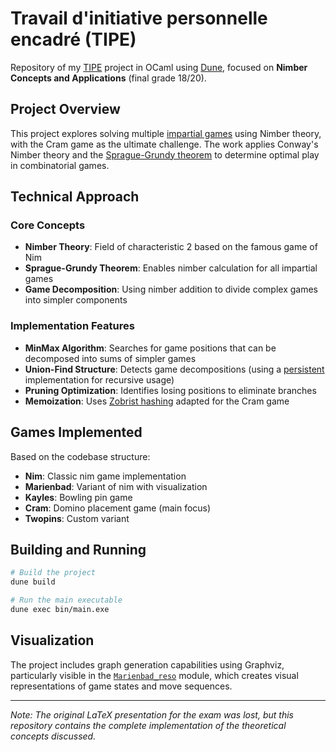 # Travail d'initiative personnelle encadré (TIPE)

Repository of my [TIPE](https://fr.wikipedia.org/wiki/Travail_d%27initiative_personnelle_encadr%C3%A9) project in OCaml using [Dune](https://dune.readthedocs.io/en/latest/quick-start.html), focused on **Nimber Concepts and Applications** (final grade 18/20).

## Project Overview

This project explores solving multiple [impartial games](https://en.wikipedia.org/wiki/Impartial_game) using Nimber theory, with the Cram game as the ultimate challenge. The work applies Conway's Nimber theory and the [Sprague-Grundy theorem](https://en.wikipedia.org/wiki/Sprague%E2%80%93Grundy_theorem) to determine optimal play in combinatorial games.

## Technical Approach

### Core Concepts
- **Nimber Theory**: Field of characteristic 2 based on the famous game of Nim
- **Sprague-Grundy Theorem**: Enables nimber calculation for all impartial games
- **Game Decomposition**: Using nimber addition to divide complex games into simpler components

### Implementation Features
- **MinMax Algorithm**: Searches for game positions that can be decomposed into sums of simpler games
- **Union-Find Structure**: Detects game decompositions (using a [persistent](https://usr.lmf.cnrs.fr/~jcf/publis/puf-wml07.pdf) implementation for recursive usage)
- **Pruning Optimization**: Identifies losing positions to eliminate branches
- **Memoization**: Uses [Zobrist hashing](https://en.wikipedia.org/wiki/Zobrist_hashing) adapted for the Cram game

## Games Implemented

Based on the codebase structure:
- **Nim**: Classic nim game implementation
- **Marienbad**: Variant of nim with visualization
- **Kayles**: Bowling pin game
- **Cram**: Domino placement game (main focus)
- **Twopins**: Custom variant

## Building and Running

```bash
# Build the project
dune build

# Run the main executable
dune exec bin/main.exe
```

## Visualization

The project includes graph generation capabilities using Graphviz, particularly visible in the [`Marienbad_reso`](TIPE_Nimber/bin/Marienbad_reso.ml) module, which creates visual representations of game states and move sequences.

---

*Note: The original LaTeX presentation for the exam was lost, but this repository contains the complete implementation of the theoretical concepts discussed.*